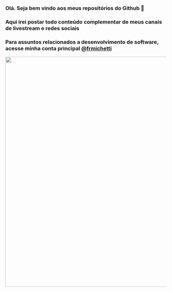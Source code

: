 ### Olá. Seja bem vindo aos meus repositórios do Github 👋
### Aqui irei postar todo conteúdo complementar de meus canais de livestream e redes sociais
### Para assuntos relacionados a desenvolvimento de software, acesse minha conta principal <a href="https://www.github.com/frmichetti">@frmichetti</a>

<a href="https://www.youtube.com/@ahfeeeh"> <img height="720em" src="./Banner.png"/></a>

<!--
**ahfeeeh/ahfeeeh** is a ✨ _special_ ✨ repository because its `README.md` (this file) appears on your GitHub profile.

Here are some ideas to get you started:

- 🔭 I’m currently working on ...
- 🌱 I’m currently learning ...
- 👯 I’m looking to collaborate on ...
- 🤔 I’m looking for help with ...
- 💬 Ask me about ...
- 📫 How to reach me: ...
- 😄 Pronouns: ...
- ⚡ Fun fact: ...
-->

